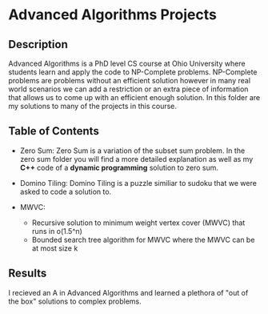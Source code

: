 # Advanced Algorithms Projects
## Description
Advanced Algorithms is a PhD level CS course at Ohio University where students learn and apply the code to NP-Complete problems. NP-Complete problems are problems without an efficient solution however in many real world scenarios we can add a restriction or an extra piece of information that allows us to come up with an efficient enough solution. In this folder are my solutions to many of the projects in this course.

## Table of Contents
- Zero Sum:
Zero Sum is a variation of the subset sum problem. In the zero sum folder you will find a more detailed explanation as well as my __C++__ code of a __dynamic programming__ solution to zero sum.

- Domino Tiling:
Domino Tiling is a puzzle similiar to sudoku that we were asked to code a solution to.

- MWVC:
    - Recursive solution to minimum weight vertex cover (MWVC) that runs in o(1.5^n)
    - Bounded search tree algorithm for MWVC where the MWVC can be at most size k

## Results
I recieved an A in Advanced Algorithms and learned a plethora of "out of the box" solutions to complex problems.